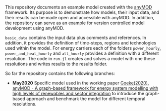 This repository documents an example model created with the [anyMOD](https://github.com/leonardgoeke/anyMOD.jl) framework. Its purpose is to demonstrate how models, their input data, and their results can be made open and accessible with anyMOD. In addition, the repository can serve as an example for version controlled model development using anyMOD.

`basic_data` contains the input data plus comments and references. In addition, it provides the definition of time-steps, regions and technologies used within the model. For energy carriers each of the folders `power_hourly`, `power_and_heat_hourly` and `all_hourly` provides a definition with a different resolution. The code in `run.jl` creates and solves a model with one these resolutions and writes results to the results folder.

So far the repository contains the following branches:
* **May2020** Specific model used in the working paper [Goeke(2020), anyMOD - A graph-based framework for energy system modelling with high levels of renewables and sector integration](https://arxiv.org/abs/2004.10184) to introduce the graph-based approach and benchmark the model for different temporal resolutions.
